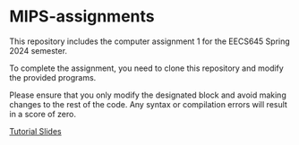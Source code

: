 # MIPS-assignments

This repository includes the computer assignment 1 for the EECS645 Spring 2024 semester. 

To complete the assignment, you need to clone this repository and modify the provided programs. 

Please ensure that you only modify the designated block and avoid making changes to the rest of the code. Any syntax or compilation errors will result in a score of zero.

[Tutorial Slides](https://kansas-my.sharepoint.com/:p:/g/personal/m258a886_home_ku_edu/EWtLeBYjxZVBnJRmDhaMRaUBPiUREYdz_MJf2kG74J6VSQ?e=5aXS39) 